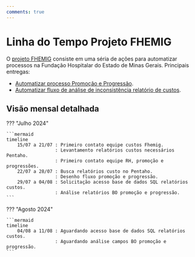 ```yaml
---
comments: true
---
```


# Linha do Tempo Projeto FHEMIG

O [projeto FHEMIG](https://github.com/automatiza-mg/projeto-fhemig) consiste em uma séria de ações para automatizar processos na Fundação Hospitalar do Estado de Minas Gerais. Principais entregas:

- [Automatizar processo Promoção e Progressão](https://github.com/automatiza-mg/projeto-fhemig/issues/6).
- [Automatizar fluxo de análise de inconsistência relatório de custos](https://github.com/automatiza-mg/projeto-fhemig/issues/4).

## Visão mensal detalhada

??? "Julho 2024"

    ```mermaid
    timeline
        15/07 a 21/07 : Primeiro contato equipe custos Fhemig.
                      : Levantamento relatórios custos necessários Pentaho.
                      : Primeiro contato equipe RH, promoção e progressões.
        22/07 a 28/07 : Busca relatórios custo no Pentaho.
                      : Desenho fluxo promoção e progressão.
        29/07 a 04/08 : Solicitação acesso base de dados SQL relatórios custos.
                      : Análise relatórios BO promoção e progressão.
    ```

??? "Agosto 2024"

    ```mermaid
    timeline
        04/08 a 11/08 : Aguardando acesso base de dados SQL relatórios custos.
                      : Aguardando análise campos BO promoção e progressão.
    ```
